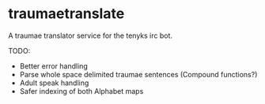 traumaetranslate
================

A traumae translator service for the tenyks irc bot.

TODO:
* Better error handling
* Parse whole space delimited traumae sentences (Compound functions?)
* Adult speak handling
* Safer indexing of both Alphabet maps

